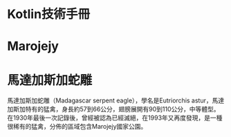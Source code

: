 
# Kotlin技術手冊

# Marojejy



# 馬達加斯加蛇雕

馬達加斯加蛇雕（Madagascar serpent eagle），學名是Eutriorchis astur，馬達加斯加特有的猛禽，身長約57到66公分，翅膀展開有90到110公分，中等體型。在1930年最後一次記錄後，曾經被認為已經滅絕，在1993年又再度發現，是一種很稀有的猛禽，分佈的區域包含Marojejy國家公園。
